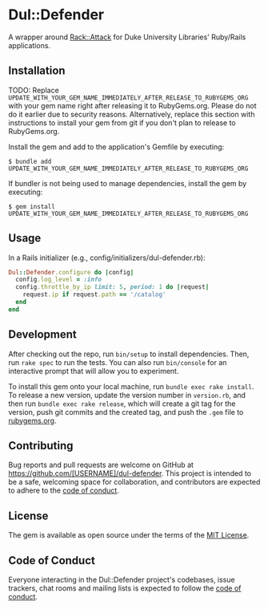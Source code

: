# Dul::Defender

A wrapper around [Rack::Attack](https://github.com/rack/rack-attack) for Duke University Libraries' Ruby/Rails applications.

## Installation

TODO: Replace `UPDATE_WITH_YOUR_GEM_NAME_IMMEDIATELY_AFTER_RELEASE_TO_RUBYGEMS_ORG` with your gem name right after releasing it to RubyGems.org. Please do not do it earlier due to security reasons. Alternatively, replace this section with instructions to install your gem from git if you don't plan to release to RubyGems.org.

Install the gem and add to the application's Gemfile by executing:

    $ bundle add UPDATE_WITH_YOUR_GEM_NAME_IMMEDIATELY_AFTER_RELEASE_TO_RUBYGEMS_ORG

If bundler is not being used to manage dependencies, install the gem by executing:

    $ gem install UPDATE_WITH_YOUR_GEM_NAME_IMMEDIATELY_AFTER_RELEASE_TO_RUBYGEMS_ORG

## Usage

In a Rails initializer (e.g., config/initializers/dul-defender.rb):

```ruby
Dul::Defender.configure do |config|
  config.log_level = :info
  config.throttle_by_ip limit: 5, period: 1 do |request|
    request.ip if request.path == '/catalog'
  end
end
```

## Development

After checking out the repo, run `bin/setup` to install dependencies. Then, run `rake spec` to run the tests. You can also run `bin/console` for an interactive prompt that will allow you to experiment.

To install this gem onto your local machine, run `bundle exec rake install`. To release a new version, update the version number in `version.rb`, and then run `bundle exec rake release`, which will create a git tag for the version, push git commits and the created tag, and push the `.gem` file to [rubygems.org](https://rubygems.org).

## Contributing

Bug reports and pull requests are welcome on GitHub at https://github.com/[USERNAME]/dul-defender. This project is intended to be a safe, welcoming space for collaboration, and contributors are expected to adhere to the [code of conduct](https://github.com/[USERNAME]/dul-defender/blob/main/CODE_OF_CONDUCT.md).

## License

The gem is available as open source under the terms of the [MIT License](https://opensource.org/licenses/MIT).

## Code of Conduct

Everyone interacting in the Dul::Defender project's codebases, issue trackers, chat rooms and mailing lists is expected to follow the [code of conduct](https://github.com/[USERNAME]/dul-defender/blob/main/CODE_OF_CONDUCT.md).
